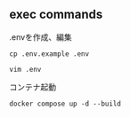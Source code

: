 ## exec commands
.envを作成、編集

`cp .env.example .env`

`vim .env`

コンテナ起動

`docker compose up -d --build`

